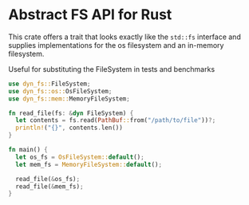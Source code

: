 # Abstract FS API for Rust

This crate offers a trait that looks exactly like the `std::fs` interface and supplies implementations for the os filesystem and an in-memory filesystem.

Useful for substituting the FileSystem in tests and benchmarks

```rust
use dyn_fs::FileSystem;
use dyn_fs::os::OsFileSystem;
use dyn_fs::mem::MemoryFileSystem;

fn read_file(fs: &dyn FileSystem) {
  let contents = fs.read(PathBuf::from("/path/to/file"))?;
  println!("{}", contents.len())
}

fn main() {
  let os_fs = OsFileSystem::default();
  let mem_fs = MemoryFileSystem::default();

  read_file(&os_fs);
  read_file(&mem_fs);
}
```
